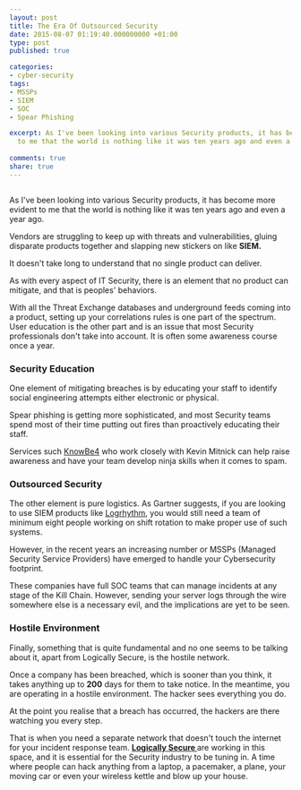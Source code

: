 ```yaml
---
layout: post
title: The Era Of Outsourced Security
date: 2015-08-07 01:19:40.000000000 +01:00
type: post
published: true

categories:
- cyber-security
tags:
- MSSPs
- SIEM
- SOC
- Spear Phishing

excerpt: As I've been looking into various Security products, it has become more evident
  to me that the world is nothing like it was ten years ago and even a year ago.
  
comments: true
share: true
---
```

<p><img src="{{ site.baseurl }}/images/cyber.jpg" alt="" /></p>
<div class="article-content">
<div class="article-body" dir="ltr">
<p>As I've been looking into various Security products, it has become more evident to me that the world is nothing like it was ten years ago and even a year ago.</p>
<p>Vendors are struggling to keep up with threats and vulnerabilities, gluing disparate products together and slapping new stickers on like <strong>SIEM.</strong></p>
<p>It doesn't take long to understand that no single product can deliver.</p>
<p>As with every aspect of IT Security, there is an element that no product can mitigate, and that is peoples' behaviors.</p>
<p>With all the Threat Exchange databases and underground feeds coming into a product, setting up your correlations rules is one part of the spectrum. User education is the other part and is an issue that most Security professionals don't take into account. It is often some awareness course once a year.</p>
<h3><strong>Security Education</strong></h3>
<p>One element of mitigating breaches is by educating your staff to identify social engineering attempts either electronic or physical.</p>
<p>Spear phishing is getting more sophisticated, and most Security teams spend most of their time putting out fires than proactively educating their staff.</p>
<p>Services such <a href="http://www.knowbe4.com/" target="_blank" rel="nofollow">KnowBe4</a> who work closely with Kevin Mitnick can help raise awareness and have your team develop ninja skills when it comes to spam.</p>
<h3>Outsourced Security</h3>
<p>The other element is pure logistics. As Gartner suggests, if you are looking to use SIEM products like <a href="https://www.logrhythm.com/" target="_blank" rel="nofollow">Logrhythm</a>, you would still need a team of minimum eight people working on shift rotation to make proper use of such systems.</p>
<p>However, in the recent years an increasing number or MSSPs (Managed Security Service Providers) have emerged to handle your Cybersecurity footprint.</p>
<p>These companies have full SOC teams that can manage incidents at any stage of the Kill Chain. However, sending your server logs through the wire somewhere else is a necessary evil, and the implications are yet to be seen.</p>
<h3><strong>Hostile Environment</strong></h3>
<p>Finally, something that is quite fundamental and no one seems to be talking about it, apart from Logically Secure, is the hostile network.</p>
<p>Once a company has been breached, which is sooner than you think, it takes anything up to <strong>200</strong> days for them to take notice. In the meantime, you are operating in a hostile environment. The hacker sees everything you do.</p>
<p>At the point you realise that a breach has occurred, the hackers are there watching you every step.</p>
<p>That is when you need a separate network that doesn't touch the internet for your incident response team. <a href="http://www.logicallysecure.com/" target="_blank" rel="nofollow"><strong>Logically Secure </strong></a>are working in this space, and it is essential for the Security industry to be tuning in. A time where people can hack anything from a laptop, a pacemaker, a plane, your moving car or even your wireless kettle and blow up your house.</p>
</div>
</div>
<div class="article-footer"></div>
